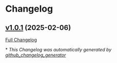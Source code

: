 # Changelog

## [v1.0.1](https://github.com/somaz94/go-docs-generator-action/tree/v1.0.1) (2025-02-06)

[Full Changelog](https://github.com/somaz94/go-docs-generator-action/compare/v1.0.0...v1.0.1)



\* *This Changelog was automatically generated by [github_changelog_generator](https://github.com/github-changelog-generator/github-changelog-generator)*
